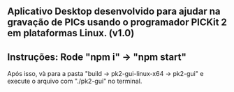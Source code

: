## Aplicativo Desktop desenvolvido para ajudar na gravação de PICs usando o programador PICKit 2 em plataformas Linux. (v1.0)

## Instruções: Rode "npm i" -> "npm start" 

Após isso, và para a pasta "build -> pk2-gui-linux-x64 -> pk2-gui" e execute o arquivo com "./pk2-gui" no terminal.
